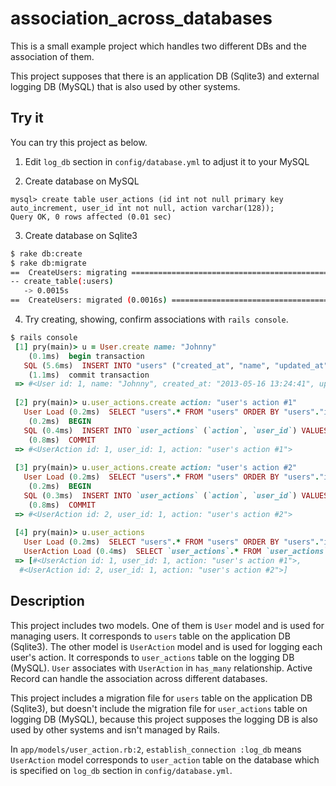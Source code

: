 # association_across_databases
This is a small example project which handles two different DBs and the association of them.

This project supposes that there is an application DB (Sqlite3) and external logging DB (MySQL) that is also used by other systems.

## Try it
You can try this project as below.

1. Edit `log_db` section in `config/database.yml` to adjust it to your MySQL

2. Create database on MySQL
```mysql
mysql> create table user_actions (id int not null primary key auto_increment, user_id int not null, action varchar(128));
Query OK, 0 rows affected (0.01 sec)
```

3. Create database on Sqlite3
```sh
$ rake db:create
$ rake db:migrate
==  CreateUsers: migrating ====================================================
-- create_table(:users)
   -> 0.0015s
==  CreateUsers: migrated (0.0016s) ===========================================
```

4. Try creating, showing, confirm associations with `rails console`.
```ruby
$ rails console
 [1] pry(main)> u = User.create name: "Johnny"
    (0.1ms)  begin transaction
   SQL (5.6ms)  INSERT INTO "users" ("created_at", "name", "updated_at") VALUES (?, ?, ?)  [["created_at", Thu, 16 May 2013 13:24:41 UTC +00:00], ["name", "Johnny"], ["updated_at", Thu, 16 May 2013 13:24:41 UTC +00:00]]
    (1.1ms)  commit transaction
 => #<User id: 1, name: "Johnny", created_at: "2013-05-16 13:24:41", updated_at: "2013-05-16 13:24:41">
 
 [2] pry(main)> u.user_actions.create action: "user's action #1"
   User Load (0.2ms)  SELECT "users".* FROM "users" ORDER BY "users"."id" DESC LIMIT 1
    (0.2ms)  BEGIN
   SQL (0.4ms)  INSERT INTO `user_actions` (`action`, `user_id`) VALUES ('user\'s action #1', 1)
    (0.8ms)  COMMIT
 => #<UserAction id: 1, user_id: 1, action: "user's action #1">
 
 [3] pry(main)> u.user_actions.create action: "user's action #2"
   User Load (0.2ms)  SELECT "users".* FROM "users" ORDER BY "users"."id" DESC LIMIT 1
    (0.2ms)  BEGIN
   SQL (0.3ms)  INSERT INTO `user_actions` (`action`, `user_id`) VALUES ('user\'s action #2', 1)
    (0.8ms)  COMMIT
 => #<UserAction id: 2, user_id: 1, action: "user's action #2">
 
 [4] pry(main)> u.user_actions
   User Load (0.2ms)  SELECT "users".* FROM "users" ORDER BY "users"."id" DESC LIMIT 1
   UserAction Load (0.4ms)  SELECT `user_actions`.* FROM `user_actions` WHERE `user_actions`.`user_id` = 1
 => [#<UserAction id: 1, user_id: 1, action: "user's action #1">,
  #<UserAction id: 2, user_id: 1, action: "user's action #2">]
```

## Description
This project includes two models. One of them is `User` model and is used for managing users. It corresponds to `users` table on the application DB (Sqlite3). The other model is `UserAction` model and is used for logging each user's action. It corresponds to `user_actions` table on the logging DB (MySQL). `User` associates with `UserAction` in `has_many` relationship. Active Record can handle the association across different databases.

This project includes a migration file for `users` table on the application DB (Sqlite3), but doesn't include the migration file for `user_actions` table on logging DB (MySQL), because this project supposes the logging DB is also used by other systems and isn't managed by Rails.

In `app/models/user_action.rb:2`, `establish_connection :log_db` means  `UserAction` model corresponds to `user_action` table on the database which is specified on `log_db` section in `config/database.yml`.




